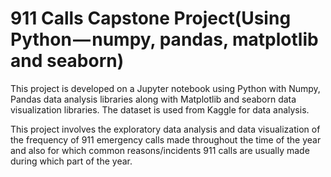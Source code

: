 # 911 Calls Capstone Project(Using Python — numpy, pandas, matplotlib and seaborn)

This project is developed on a Jupyter notebook using Python with Numpy, Pandas data analysis libraries along with Matplotlib and seaborn data visualization libraries. The dataset is used from Kaggle for data analysis.

This project involves the exploratory data analysis and data visualization of the frequency of 911 emergency calls made throughout the time of the year and also for which common reasons/incidents 911 calls are usually made during which part of the year.
